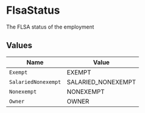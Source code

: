 # FlsaStatus

The FLSA status of the employment


## Values

| Name                | Value               |
| ------------------- | ------------------- |
| `Exempt`            | EXEMPT              |
| `SalariedNonexempt` | SALARIED_NONEXEMPT  |
| `Nonexempt`         | NONEXEMPT           |
| `Owner`             | OWNER               |